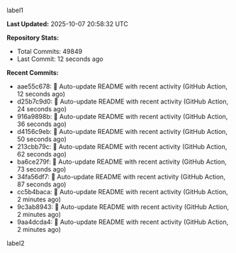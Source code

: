 
label1 
<!-- ACTIVITY_START -->
**Last Updated:** 2025-10-07 20:58:32 UTC

**Repository Stats:**
- Total Commits: 49849
- Last Commit: 12 seconds ago

**Recent Commits:**
- aae55c678: 🤖 Auto-update README with recent activity (GitHub Action, 12 seconds ago)
- d25b7c9d0: 🤖 Auto-update README with recent activity (GitHub Action, 24 seconds ago)
- 916a9898b: 🤖 Auto-update README with recent activity (GitHub Action, 36 seconds ago)
- d4156c9eb: 🤖 Auto-update README with recent activity (GitHub Action, 50 seconds ago)
- 213cbb79c: 🤖 Auto-update README with recent activity (GitHub Action, 62 seconds ago)
- ba6ce279f: 🤖 Auto-update README with recent activity (GitHub Action, 73 seconds ago)
- 34fa56df7: 🤖 Auto-update README with recent activity (GitHub Action, 87 seconds ago)
- cc5b4baca: 🤖 Auto-update README with recent activity (GitHub Action, 2 minutes ago)
- 9c3ab8943: 🤖 Auto-update README with recent activity (GitHub Action, 2 minutes ago)
- 9aa4dcda4: 🤖 Auto-update README with recent activity (GitHub Action, 2 minutes ago)
<!-- ACTIVITY_END -->

label2
